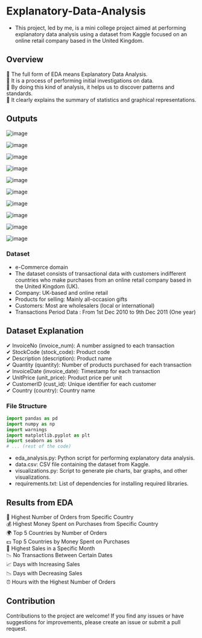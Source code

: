 # Explanatory-Data-Analysis

- This project, led by me, is a mini college project aimed at performing explanatory data analysis using a dataset from Kaggle focused on an online retail company based in the United Kingdom.

## Overview
🌟 The full form of EDA means Explanatory Data Analysis.  
🌟 It is a process of performing initial investigations on data.  
🌟 By doing this kind of analysis, it helps us to discover patterns and standards.  
🌟 It clearly explains the summary of statistics and graphical representations.  

## Outputs

![image](https://github.com/user-attachments/assets/ab765394-207f-4ce6-83c8-178f8e3e0856)

![image](https://github.com/user-attachments/assets/c8667398-bd5b-4b35-8c79-69e2a266c298)

![image](https://github.com/user-attachments/assets/db32aa5f-161d-4e50-95d5-5cdb9b8cad9e)

![image](https://github.com/user-attachments/assets/46f4c37f-0441-4c4b-92e8-292288ddebf2)

![image](https://github.com/user-attachments/assets/a796e098-f58a-41f0-bd0a-533085e7fda9)

![image](https://github.com/user-attachments/assets/72e88812-6cc7-406e-9f3c-5326857e792f)

![image](https://github.com/user-attachments/assets/502f390b-e099-4508-ad6a-27b63edb3467)

![image](https://github.com/user-attachments/assets/2a9f74c1-5823-40d6-83d0-e1b8188b51c0)

![image](https://github.com/user-attachments/assets/d7961e0c-dbd3-4150-9e7a-e15d8142e9bf)

![image](https://github.com/user-attachments/assets/6d661fdc-55f5-4c47-a6fa-fc213d9929ab)

### Dataset
- e-Commerce domain
- The dataset consists of transactional data with customers indifferent countries who make purchases from an online retail company based in the United Kingdom (UK).
- Company: UK-based and online retail
- Products for selling: Mainly all-occasion gifts
- Customers: Most are wholesalers (local or international)
- Transactions Period Data : From 1st Dec 2010 to 9th Dec 2011 (One year)
  
## Dataset Explanation
✔ InvoiceNo (invoice_num): A number assigned to each transaction  
✔ StockCode (stock_code): Product code  
✔ Description (description): Product name  
✔ Quantity (quantity): Number of products purchased for each transaction  
✔ InvoiceDate (invoice_date): Timestamp for each transaction  
✔ UnitPrice (unit_price): Product price per unit  
✔ CustomerID (cust_id): Unique identifier for each customer  
✔ Country (country): Country name
### File Structure

```python
import pandas as pd
import numpy as np
import warnings
import matplotlib.pyplot as plt
import seaborn as sns
# ... (rest of the code)
```

- eda_analysis.py: Python script for performing explanatory data analysis.
- data.csv: CSV file containing the dataset from Kaggle.
- visualizations.py: Script to generate pie charts, bar graphs, and other visualizations.
- requirements.txt: List of dependencies for installing required libraries.

## Results from EDA

🌟 Highest Number of Orders from Specific Country  
💰 Highest Money Spent on Purchases from Specific Country  
🌍 Top 5 Countries by Number of Orders  
💵 Top 5 Countries by Money Spent on Purchases  
📅 Highest Sales in a Specific Month  
📉 No Transactions Between Certain Dates  
📈 Days with Increasing Sales  
📉 Days with Decreasing Sales  
⏰ Hours with the Highest Number of Orders  

## Contribution 

Contributions to the project are welcome! If you find any issues or have suggestions for improvements, please create an issue or submit a pull request.  











